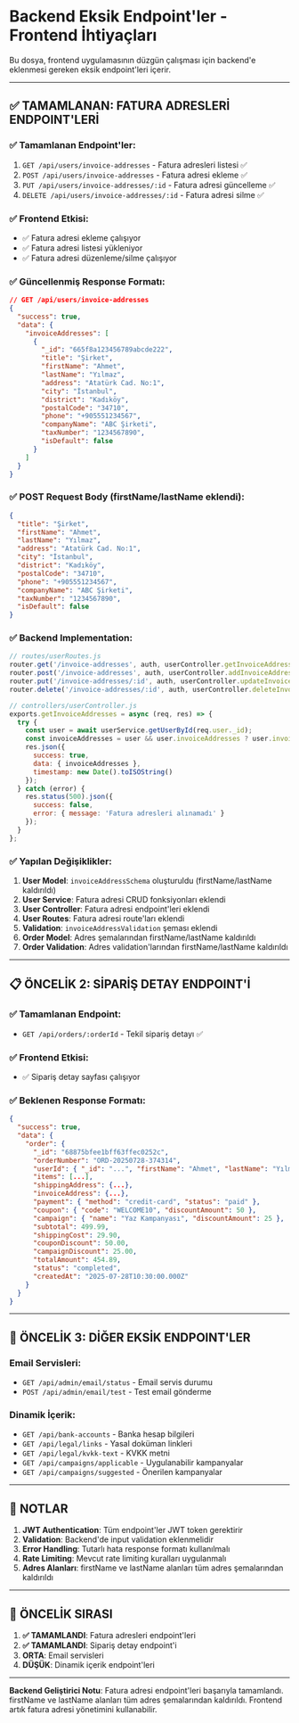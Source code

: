 # Backend Eksik Endpoint'ler - Frontend İhtiyaçları

Bu dosya, frontend uygulamasının düzgün çalışması için backend'e eklenmesi gereken eksik endpoint'leri içerir.

---

## ✅ **TAMAMLANAN: FATURA ADRESLERİ ENDPOINT'LERİ**

### ✅ Tamamlanan Endpoint'ler:
1. `GET /api/users/invoice-addresses` - Fatura adresleri listesi ✅
2. `POST /api/users/invoice-addresses` - Fatura adresi ekleme ✅
3. `PUT /api/users/invoice-addresses/:id` - Fatura adresi güncelleme ✅
4. `DELETE /api/users/invoice-addresses/:id` - Fatura adresi silme ✅

### ✅ Frontend Etkisi:
- ✅ Fatura adresi ekleme çalışıyor
- ✅ Fatura adresi listesi yükleniyor
- ✅ Fatura adresi düzenleme/silme çalışıyor

### ✅ Güncellenmiş Response Formatı:
```json
// GET /api/users/invoice-addresses
{
  "success": true,
  "data": {
    "invoiceAddresses": [
      {
        "_id": "665f8a123456789abcde222",
        "title": "Şirket",
        "firstName": "Ahmet",
        "lastName": "Yılmaz",
        "address": "Atatürk Cad. No:1",
        "city": "İstanbul",
        "district": "Kadıköy",
        "postalCode": "34710",
        "phone": "+905551234567",
        "companyName": "ABC Şirketi",
        "taxNumber": "1234567890",
        "isDefault": false
      }
    ]
  }
}
```

### ✅ POST Request Body (firstName/lastName eklendi):
```json
{
  "title": "Şirket",
  "firstName": "Ahmet",
  "lastName": "Yılmaz",
  "address": "Atatürk Cad. No:1",
  "city": "İstanbul",
  "district": "Kadıköy",
  "postalCode": "34710",
  "phone": "+905551234567",
  "companyName": "ABC Şirketi",
  "taxNumber": "1234567890",
  "isDefault": false
}
```

### ✅ Backend Implementation:
```javascript
// routes/userRoutes.js
router.get('/invoice-addresses', auth, userController.getInvoiceAddresses);
router.post('/invoice-addresses', auth, userController.addInvoiceAddress);
router.put('/invoice-addresses/:id', auth, userController.updateInvoiceAddress);
router.delete('/invoice-addresses/:id', auth, userController.deleteInvoiceAddress);

// controllers/userController.js
exports.getInvoiceAddresses = async (req, res) => {
  try {
    const user = await userService.getUserById(req.user._id);
    const invoiceAddresses = user && user.invoiceAddresses ? user.invoiceAddresses : [];
    res.json({
      success: true,
      data: { invoiceAddresses },
      timestamp: new Date().toISOString()
    });
  } catch (error) {
    res.status(500).json({
      success: false,
      error: { message: 'Fatura adresleri alınamadı' }
    });
  }
};
```

### ✅ Yapılan Değişiklikler:
1. **User Model**: `invoiceAddressSchema` oluşturuldu (firstName/lastName kaldırıldı)
2. **User Service**: Fatura adresi CRUD fonksiyonları eklendi
3. **User Controller**: Fatura adresi endpoint'leri eklendi
4. **User Routes**: Fatura adresi route'ları eklendi
5. **Validation**: `invoiceAddressValidation` şeması eklendi
6. **Order Model**: Adres şemalarından firstName/lastName kaldırıldı
7. **Order Validation**: Adres validation'larından firstName/lastName kaldırıldı

---

## 📋 **ÖNCELİK 2: SİPARİŞ DETAY ENDPOINT'İ**

### ✅ Tamamlanan Endpoint:
- `GET /api/orders/:orderId` - Tekil sipariş detayı ✅

### ✅ Frontend Etkisi:
- ✅ Sipariş detay sayfası çalışıyor

### ✅ Beklenen Response Formatı:
```json
{
  "success": true,
  "data": {
    "order": {
      "_id": "68875bfee1bff63ffec0252c",
      "orderNumber": "ORD-20250728-374314",
      "userId": { "_id": "...", "firstName": "Ahmet", "lastName": "Yılmaz" },
      "items": [...],
      "shippingAddress": {...},
      "invoiceAddress": {...},
      "payment": { "method": "credit-card", "status": "paid" },
      "coupon": { "code": "WELCOME10", "discountAmount": 50 },
      "campaign": { "name": "Yaz Kampanyası", "discountAmount": 25 },
      "subtotal": 499.99,
      "shippingCost": 29.90,
      "couponDiscount": 50.00,
      "campaignDiscount": 25.00,
      "totalAmount": 454.89,
      "status": "completed",
      "createdAt": "2025-07-28T10:30:00.000Z"
    }
  }
}
```

---

## 🔧 **ÖNCELİK 3: DİĞER EKSİK ENDPOINT'LER**

### Email Servisleri:
- `GET /api/admin/email/status` - Email servis durumu
- `POST /api/admin/email/test` - Test email gönderme

### Dinamik İçerik:
- `GET /api/bank-accounts` - Banka hesap bilgileri
- `GET /api/legal/links` - Yasal doküman linkleri
- `GET /api/legal/kvkk-text` - KVKK metni
- `GET /api/campaigns/applicable` - Uygulanabilir kampanyalar
- `GET /api/campaigns/suggested` - Önerilen kampanyalar

---

## 📝 **NOTLAR**

1. **JWT Authentication**: Tüm endpoint'ler JWT token gerektirir
2. **Validation**: Backend'de input validation eklenmelidir
3. **Error Handling**: Tutarlı hata response formatı kullanılmalı
4. **Rate Limiting**: Mevcut rate limiting kuralları uygulanmalı
5. **Adres Alanları**: firstName ve lastName alanları tüm adres şemalarından kaldırıldı

---

## 🚀 **ÖNCELİK SIRASI**

1. **✅ TAMAMLANDI**: Fatura adresleri endpoint'leri
2. **✅ TAMAMLANDI**: Sipariş detay endpoint'i
3. **ORTA**: Email servisleri
4. **DÜŞÜK**: Dinamik içerik endpoint'leri

---

**Backend Geliştirici Notu**: Fatura adresi endpoint'leri başarıyla tamamlandı. firstName ve lastName alanları tüm adres şemalarından kaldırıldı. Frontend artık fatura adresi yönetimini kullanabilir. 